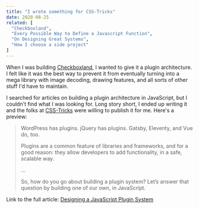 ```yaml
---
title: "I wrote something for CSS-Tricks"
date: 2020-08-25
related: [
  "Checkboxland",
  "Every Possible Way to Define a Javascript Function",
  "On Designing Great Systems",
  "How I choose a side project"
]
---
```


When I was building [Checkboxland]({{site.url}}/checkboxland/), I wanted to give it a plugin architecture. I felt like it was the best way to prevent it from eventually turning into a mega library with image decoding, drawing features, and all sorts of other stuff I'd have to maintain.

I searched for articles on building a plugin architecture in JavaScript, but I couldn't find what I was looking for. Long story short, I ended up writing it and the folks at [CSS-Tricks](https://css-tricks.com/) were willing to publish it for me. Here's a preview:

> WordPress has plugins. jQuery has plugins. Gatsby, Eleventy, and Vue do, too.
>
> Plugins are a common feature of libraries and frameworks, and for a good reason: they allow developers to add functionality, in a safe, scalable way.
>
> …
>
> So, how do you go about building a plugin system? Let’s answer that question by building one of our own, in JavaScript.

Link to the full article: [Designing a JavaScript Plugin System](https://css-tricks.com/designing-a-javascript-plugin-system/)
